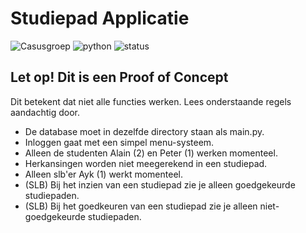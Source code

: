 # Studiepad Applicatie

![Casusgroep](https://img.shields.io/badge/Casusgroep-12-brightgreen.svg?style=for-the-badge)
![python](https://img.shields.io/badge/Python-V3.7-0066cc.svg?style=for-the-badge&logo=python&logoWidth=20)
![status](https://img.shields.io/badge/Status-Done-success.svg?style=for-the-badge)

## Let op! Dit is een Proof of Concept
Dit betekent dat niet alle functies werken. Lees onderstaande regels aandachtig door.
* De database moet in dezelfde directory staan als main.py.
* Inloggen gaat met een simpel menu-systeem.
* Alleen de studenten Alain (2) en Peter (1) werken momenteel.
* Herkansingen worden niet meegerekend in een studiepad.
* Alleen slb'er Ayk (1) werkt momenteel.
* (SLB) Bij het inzien van een studiepad zie je alleen goedgekeurde studiepaden.
* (SLB) Bij het goedkeuren van een studiepad zie je alleen niet-goedgekeurde studiepaden.
